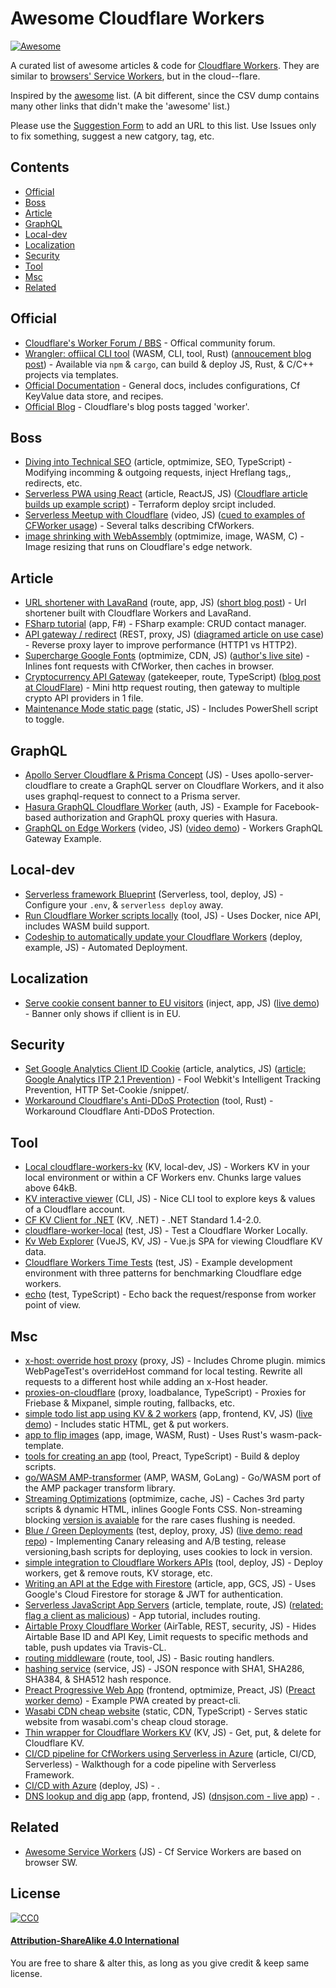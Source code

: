 # Awesome Cloudflare Workers

[![Awesome](https://cdn.rawgit.com/sindresorhus/awesome/d7305f38d29fed78fa85652e3a63e154dd8e8829/media/badge.svg)](https://github.com/sindresorhus/awesome)

A curated list of awesome articles & code for [Cloudflare Workers](https://workers.cloudflare.com/).  They are similar to [browsers' Service Workers](https://developer.mozilla.org/en-US/docs/Web/API/Service_Worker_API), but in the cloud--flare.

Inspired by the [awesome](https://github.com/sindresorhus/awesome) list.  (A bit different, since the CSV dump contains many other links that didn't make the 'awesome' list.)

Please use the [Suggestion Form](https://airtable.com/shr1cr5TqmnwuQU3W) to add an URL to this list.  Use Issues only to fix something, suggest a new catgory, tag, etc.


## Contents

 - [Official](#official)
 - [Boss](#boss)
 - [Article](#article)
 - [GraphQL](#GraphQL)
 - [Local-dev](#local-dev)
 - [Localization](#localization)
 - [Security](#security)
 - [Tool](#tool)
 - [Msc](#msc)
 - [Related](#related)

## Official

- [Cloudflare's Worker Forum / BBS](https://community.cloudflare.com/c/developers/workers) - Offical community forum.
- [Wrangler: offiical CLI tool](github.com/cloudflare/wrangler) (WASM, CLI, tool, Rust) ([annoucement blog post](blog.cloudflare.com/just-write-code-improving-developer-experience-for-cloudflare-workers/#wrangler-the-official-workers-cli)) - Available via `npm` & `cargo`, can build & deploy JS, Rust, & C/C++ projects via templates.
- [Official Documentation](developers.cloudflare.com/workers/about/) - General docs, includes configurations, Cf KeyValue data store, and recipes.
- [Official Blog](blog.cloudflare.com/tag/workers/) - Cloudflare's blog posts tagged 'worker'.

## Boss

- [Diving into Technical SEO](blog.cloudflare.com/diving-into-technical-seo-cloudflare-workers/) (article, optmimize, SEO, TypeScript) - Modifying incomming & outgoing requests, inject Hreflang tags,, redirects, etc.
- [Serverless PWA using React](github.com/cloudflare/workers-react-pwa-example) (article, ReactJS, JS) ([Cloudflare article builds up example script](blog.cloudflare.com/serverless-pwa-react-cloudflare-workers/)) - Terraform deploy srcipt included.
- [Serverless Meetup with Cloudflare](www.heavybit.com/library/blog/serverless-meetup-with-cloudflare/) (video, JS) ([cued to examples of CFWorker usage](youtu.be/kGeu2GzyVKw?t=473)) - Several talks describing CfWorkers.
- [image shrinking with WebAssembly](github.com/cloudflare/cloudflare-workers-wasm-demo) (optmimize, image, WASM, C) - Image resizing that runs on Cloudflare's edge network.

## Article

- [URL shortener with LavaRand](github.com/obezuk/cf-workers-link-shortener) (route, app, JS) ([short blog post](levi.lol/url-shortener-built-on-cloudflare/)) - Url shortener built with Cloudflare Workers and LavaRand.
- [FSharp tutorial](github.com/jbeeko/cfworker-web-api) (app, F#) - FSharp example: CRUD contact manager.
- [API gateway / redirect](github.com/jamesbibby/cloudflare-api-gateway) (REST, proxy, JS) ([diagramed article on use case](bibs.codes/posts/cloudflare-worker-api-gatway/)) - Reverse proxy layer to improve performance (HTTP1 vs HTTP2).
- [Supercharge Google Fonts](medium.com/@pierluc/supercharge-google-fonts-with-cloudflare-and-service-workers-25c37462fb6a) (optmimize, CDN, JS) ([author's live site](www.jirafe.io/)) - Inlines font requests with CfWorker, then caches in browser.
- [Cryptocurrency API Gateway](github.com/stevenpack/cryptoserviceworker) (gatekeeper, route, TypeScript) ([blog post at CloudFlare](blog.cloudflare.com/cryptocurrency-api-gateway-typescript-workers/)) - Mini http request routing, then gateway to multiple crypto API providers in 1 file.
- [Maintenance Mode static page](www.resdevops.com/2018/03/20/cloudflare-workers-maintenance-mode-static-page/) (static, JS) - Includes PowerShell script to toggle.

## GraphQL

- [Apollo Server Cloudflare & Prisma Concept](gitlab.com/travis-projects/cloudflare-workers-graphql-server) (JS) - Uses apollo-server-cloudflare to create a GraphQL server on Cloudflare Workers, and it also uses graphql-request to connect to a Prisma server.
- [Hasura GraphQL Cloudflare Worker](github.com/nathanwaters/hasura-cloudflare-worker) (auth, JS) - Example for Facebook-based authorization and GraphQL proxy queries with Hasura.
- [GraphQL on Edge Workers](github.com/cloudflare/workers-graphql-gateway-example) (video, JS) ([video demo](youtu.be/E9sDH6ylQc4)) - Workers GraphQL Gateway Example.

## Local-dev

- [Serverless framework Blueprint](github.com/signalnerve/serverless-cloudflare-workers-blueprint) (Serverless, tool, deploy, JS) - Configure your `.env`, & `serverless deploy` away.
- [Run Cloudflare Worker scripts locally](github.com/dollarshaveclub/cloudworker) (tool, JS) - Uses Docker, nice API, includes WASM build support.
- [Codeship to automatically update your Cloudflare Workers](github.com/karllhughes/workers-codeship-example) (deploy, example, JS) - Automated Deployment.

## Localization

- [Serve cookie consent banner to EU visitors](github.com/pioug/cookie-choice) (inject, app, JS) ([live demo](github.com/stevenpack/cryptoserviceworker)) - Banner only shows if cllient is in EU.

## Security

- [Set Google Analytics Client ID Cookie](gist.github.com/dustinrecko/9f34969250f2e0668d4c4fe4808520a7#file-worker-snippet-js) (article, analytics, JS) ([article: Google Analytics ITP 2.1 Prevention ](omr.ruhr/google-analytics-itp-2-1-prevention-http-set-cookie-snippet-182092779d40)) - Fool Webkit's Intelligent Tracking Prevention,  HTTP Set-Cookie /snippet/.
- [Workaround Cloudflare's Anti-DDoS Protection](github.com/hrbrmstr/cfhttr) (tool, Rust) - Workaround Cloudflare Anti-DDoS Protection.

## Tool

- [Local cloudflare-workers-kv](github.com/bitquant/cloudflare-workers-kv) (KV, local-dev, JS) - Workers KV in your local environment or within a CF Workers env.  Chunks large values above 64kB.
- [KV interactive viewer](github.com/jroyal/cloudflare-workers-kv-viewer) (CLI, JS) - Nice CLI tool to explore keys & values of a Cloudflare account.
- [CF KV Client for .NET](github.com/aozd4v/cloudflare-workers-kv-dotnet-client) (KV, .NET) - .NET Standard 1.4-2.0.
- [cloudflare-worker-local](github.com/gja/cloudflare-worker-local) (test, JS) - Test a Cloudflare Worker Locally.
- [Kv Web Explorer](github.com/bcnzer/kv-explorer-ui) (VueJS, KV, JS) - Vue.js SPA for viewing Cloudflare KV data.
- [Cloudflare Workers Time Tests](github.com/EverlastingBugstopper/cf-workers-benchmark) (test, JS) - Example development environment with three patterns for benchmarking Cloudflare edge workers.
- [echo](github.com/lebinh/cloudflare-workers#workers-zoo) (test, TypeScript) - Echo back the request/response from worker point of view.

## Msc

- [x-host: override host proxy](github.com/pmeenan/cf-workers/tree/master/xhost) (proxy, JS) - Includes Chrome plugin.  mimics WebPageTest's overrideHost command for local testing. Rewrite all requests to a different host while adding an x-Host header.
- [proxies-on-cloudflare](github.com/GitbookIO/proxies-on-cloudflare) (proxy, loadbalance, TypeScript) - Proxies for Friebase & Mixpanel, simple routing, fallbacks, etc.
- [simple todo list app using KV & 2 workers](github.com/signalnerve/cloudflare-workers-todos) (app, frontend, KV, JS) ([live demo](todo.kristianfreeman.com/)) - Includes static HTML, get & put workers.
- [app to flip images](github.com/Kellel/image_flipper) (app, image, WASM, Rust) - Uses Rust's wasm-pack-template.
- [tools for creating an app](github.com/postlight/cloudflare-worker-app-kit) (tool, Preact, TypeScript) - Build & deploy scripts.
- [go/WASM AMP-transformer](github.com/gabbifish/amp-transform-wasm) (AMP, WASM, GoLang) - Go/WASM port of the AMP packager transform library.
- [Streaming Optimizations](github.com/pmeenan/cf-workers/tree/master/streaming-optimizations) (optmimize, cache, JS) - Caches 3rd party scripts & dynamic HTML, inlines Google Fonts CSS.  Non-streaming blocking [version is avaiable](github.com/pmeenan/cf-workers/tree/master/optimization-pack) for the rare cases flushing is needed.
- [Blue / Green Deployments](github.com/DigitalOptimizationGroup/blue-green-cloudflare-workers) (test, deploy, proxy, JS) ([live demo: read repo](edge-stack.org/)) - Implementing Canary releasing and A/B testing, release versioning,bash scripts for deploying, uses cookies to lock in version.
- [simple integration to Cloudflare Workers APIs](github.com/jspies/cloudflare-workers-toolkit) (tool, deploy, JS) - Deploy workers, get & remove routs, KV storage, etc.
- [Writing an API at the Edge with Firestore](blog.cloudflare.com/api-at-the-edge-workers-and-firestore/) (article, app, GCS, JS) - Uses Google's Cloud Firestore for storage & JWT for authentication.
- [Serverless JavaScript App Servers](codeburst.io/100-app-servers-for-5-per-month-2560d5d2f46e) (article, template, route, JS) ([related: flag a client as malicious](apility.io/2018/03/14/cloudflare-workers-example-apility/)) - App tutorial, includes routing.
- [Airtable Proxy Cloudflare Worker](github.com/portable-cto/airtable-proxy-worker) (AirTable, REST, security, JS) - Hides Airtable Base ID and API Key, Limit requests to specific methods and table, push updates via Travis-CL.
- [routing middleware](github.com/bitquant/cloudflare-workers) (route, tool, JS) - Basic routing handlers.
- [hashing service](github.com/windbirds/workers_examples/blob/master/hash/index.js) (service, JS) - JSON responce with SHA1, SHA286, SHA384, & SHA512 hash responce.
- [Preact Progressive Web App](github.com/DigitalOptimizationGroup/cloudflare-worker-preact-pwa) (frontend, optmimize, Preact, JS) ([Preact worker demo](growthcloud.io/)) - Example PWA created by preact-cli.
- [Wasabi CDN cheap website](github.com/mraerino/cdn-static) (static, CDN, TypeScript) - Serves static website from wasabi.com's cheap cloud storage.
- [Thin wrapper for Cloudflare Workers KV](github.com/Zertz/cloudflare-kv) (KV, JS) - Get, put, & delete for Cloudflare KV.
- [CI/CD pipeline for CfWorkers using Serverless in Azure](medium.com/gettimely/how-to-set-up-ci-cd-pipeline-for-cloudflare-workers-using-serverless-framework-in-azure-devops-aka-1e904e91e130) (article, CI/CD, Serverless) - Walkthough for a code pipeline with Serverless Framework.
- [CI/CD with Azure](github.com/daniel-simpson/Cloudflare-Enterprise-Workers) (deploy, JS) - .
- [DNS lookup and dig app](github.com/matthewgall/beta.dnsjson.com) (app, frontend, JS) ([dnsjson.com - live app](beta.dnsjson.com/)) - .

## Related

- [Awesome Service Workers](github.com/TalAter/awesome-service-workers#awesome-service-workers-) (JS) - Cf Service Workers are based on browser SW.


## License

[![CC0](https://mirrors.creativecommons.org/presskit/buttons/88x31/svg/by-sa.svg)](https://creativecommons.org/licenses/by-sa/4.0/)

#### [Attribution-ShareAlike 4.0 International](https://creativecommons.org/licenses/by-sa/4.0/)

You are free to share & alter this, as long as you give credit & keep same license.
